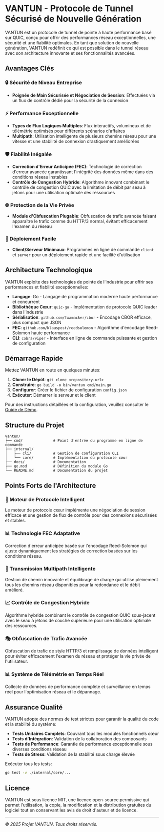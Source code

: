 # VANTUN - Protocole de Tunnel Sécurisé de Nouvelle Génération

VANTUN est un protocole de tunnel de pointe à haute performance basé sur QUIC, conçu pour offrir des performances réseau exceptionnelles, une sécurité et une fiabilité optimales. En tant que solution de nouvelle génération, VANTUN redéfinit ce qui est possible dans le tunnel réseau avec son architecture innovante et ses fonctionnalités avancées.

## Avantages Clés

### 🔒 Sécurité de Niveau Entreprise
- **Poignée de Main Sécurisée et Négociation de Session**: Effectuées via un flux de contrôle dédié pour la sécurité de la connexion

### ⚡ Performance Exceptionnelle
- **Types de Flux Logiques Multiples**: Flux interactifs, volumineux et de télémétrie optimisés pour différents scénarios d'affaires
- **Multipath**: Utilisation intelligente de plusieurs chemins réseau pour une vitesse et une stabilité de connexion drastiquement améliorées

### 🛡️ Fiabilité Inégalée
- **Correction d'Erreur Anticipée (FEC)**: Technologie de correction d'erreur avancée garantissant l'intégrité des données même dans des conditions réseau instables
- **Contrôle de Congestion Hybride**: Algorithme innovant combinant le contrôle de congestion QUIC avec la limitation de débit par seau à jetons pour une utilisation optimale des ressources

### 🌐 Protection de la Vie Privée
- **Module d'Obfuscation Plugable**: Obfuscation de trafic avancée faisant apparaître le trafic comme du HTTP/3 normal, évitant efficacement l'examen du réseau

### 🚀 Déploiement Facile
- **Client/Serveur Minimaux**: Programmes en ligne de commande `client` et `server` pour un déploiement rapide et une facilité d'utilisation

## Architecture Technologique

VANTUN exploite des technologies de pointe de l'industrie pour offrir ses performances et fiabilité exceptionnelles:

- **Langage**: Go - Langage de programmation moderne haute performance et concurrent
- **Bibliothèque Cœur**: `quic-go` - Implémentation de protocole QUIC leader dans l'industrie
- **Sérialisation**: `github.com/fxamacker/cbor` - Encodage CBOR efficace, plus compact que JSON
- **FEC**: `github.com/klauspost/reedsolomon` - Algorithme d'encodage Reed-Solomon haute performance
- **CLI**: `cobra/viper` - Interface en ligne de commande puissante et gestion de configuration

## Démarrage Rapide

Mettez VANTUN en route en quelques minutes:

1. **Cloner le Dépôt**: `git clone <repository-url>`
2. **Construire**: `go build -o bin/vantun cmd/main.go`
3. **Configurer**: Créer le fichier de configuration `config.json`
4. **Exécuter**: Démarrer le serveur et le client

Pour des instructions détaillées et la configuration, veuillez consulter le [Guide de Démo](DEMOGUIDE_fr.md).

## Structure du Projet

```
vantun/
├── cmd/              # Point d'entrée du programme en ligne de commande
├── internal/
│   ├── cli/          # Gestion de configuration CLI
│   └── core/         # Implémentation du protocole cœur
├── docs/             # Documentation
├── go.mod            # Définition du module Go
└── README.md         # Documentation du projet
```

## Points Forts de l'Architecture

### 🔧 Moteur de Protocole Intelligent
Le moteur de protocole cœur implémente une négociation de session efficace et une gestion de flux de contrôle pour des connexions sécurisées et stables.

### 📊 Technologie FEC Adaptative
Correction d'erreur anticipée basée sur l'encodage Reed-Solomon qui ajuste dynamiquement les stratégies de correction basées sur les conditions réseau.

### 🔄 Transmission Multipath Intelligente
Gestion de chemin innovante et équilibrage de charge qui utilise pleinement tous les chemins réseau disponibles pour la redondance et le débit amélioré.

### 📈 Contrôle de Congestion Hybride
Algorithme hybride combinant le contrôle de congestion QUIC sous-jacent avec le seau à jetons de couche supérieure pour une utilisation optimale des ressources.

### 🎭 Obfuscation de Trafic Avancée
Obfuscation de trafic de style HTTP/3 et remplissage de données intelligent pour éviter efficacement l'examen du réseau et protéger la vie privée de l'utilisateur.

### 📊 Système de Télémétrie en Temps Réel
Collecte de données de performance complète et surveillance en temps réel pour l'optimisation réseau et le dépannage.

## Assurance Qualité

VANTUN adopte des normes de test strictes pour garantir la qualité du code et la stabilité du système:

- **Tests Unitaires Complets**: Couvrant tous les modules fonctionnels cœur
- **Tests d'Intégration**: Validation de la collaboration des composants
- **Tests de Performance**: Garantie de performance exceptionnelle sous diverses conditions réseau
- **Tests de Stress**: Validation de la stabilité sous charge élevée

Exécuter tous les tests:

```bash
go test -v ./internal/core/...
```

## Licence

VANTUN est sous licence MIT, une licence open-source permissive qui permet l'utilisation, la copie, la modification et la distribution gratuites du logiciel tout en conservant les avis de droit d'auteur et de licence.

---

*© 2025 Projet VANTUN. Tous droits réservés.*